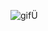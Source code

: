 
![gifÜ](https://user-images.githubusercontent.com/109352349/199333806-ea6b8bb4-8fb7-4e78-b96e-96b551dc81a2.gif)
